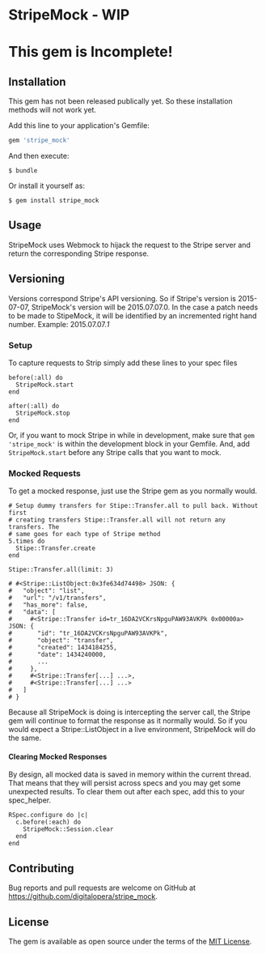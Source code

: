 # StripeMock - WIP

# This gem is Incomplete!

## Installation

This gem has not been released publically yet. So these installation methods will not work yet.

Add this line to your application's Gemfile:

```ruby
gem 'stripe_mock'
```

And then execute:

    $ bundle

Or install it yourself as:

    $ gem install stripe_mock

## Usage

StripeMock uses Webmock to hijack the request to the Stripe server and return the corresponding Stripe response.

## Versioning

Versions correspond Stripe's API versioning. So if Stripe's version is 2015-07-07, StripeMock's version will be 2015.07.07.0.
In the case a patch needs to be made to StipeMock, it will be identified by an incremented right hand number. Example: 2015.07.07.*1*

### Setup

To capture requests to Strip simply add these lines to your spec files

```
before(:all) do
  StripeMock.start
end

after(:all) do
  StripeMock.stop
end
```

Or, if you want to mock Stripe in while in development, make sure that `gem 'stripe_mock'` is within the development block in your
Gemfile. And, add `StripeMock.start` before any Stripe calls that you want to mock.

### Mocked Requests

To get a mocked response, just use the Stripe gem as you normally would.

```
# Setup dummy transfers for Stipe::Transfer.all to pull back. Without first
# creating transfers Stipe::Transfer.all will not return any transfers. The
# same goes for each type of Stripe method
5.times do
  Stipe::Transfer.create
end

Stipe::Transfer.all(limit: 3)

# #<Stripe::ListObject:0x3fe634d74498> JSON: {
#   "object": "list",
#   "url": "/v1/transfers",
#   "has_more": false,
#   "data": [
#     #<Stripe::Transfer id=tr_16DA2VCKrsNpguPAW93AVKPk 0x00000a> JSON: {
#       "id": "tr_16DA2VCKrsNpguPAW93AVKPk",
#       "object": "transfer",
#       "created": 1434184255,
#       "date": 1434240000,
#       ...
#     },
#     #<Stripe::Transfer[...] ...>,
#     #<Stripe::Transfer[...] ...>
#   ]
# }
```

Because all StripeMock is doing is intercepting the server call, the Stripe gem will continue to format the response
as it normally would. So if you would expect a Stripe::ListObject in a live environment, StripeMock will do the same.

#### Clearing Mocked Responses

By design, all mocked data is saved in memory within the current thread. That means that they will persist across specs
and you may get some unexpected results. To clear them out after each spec, add this to your spec_helper.

```
RSpec.configure do |c|
  c.before(:each) do
    StripeMock::Session.clear
  end
end
```

## Contributing

Bug reports and pull requests are welcome on GitHub at https://github.com/digitalopera/stripe_mock.


## License

The gem is available as open source under the terms of the [MIT License](http://opensource.org/licenses/MIT).
